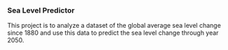 ### Sea Level Predictor
This project is to analyze a dataset of the global average sea level change since 1880 and use this data to predict the sea level change through year 2050.
